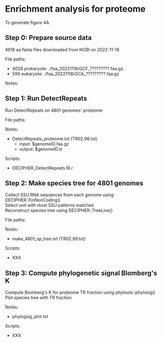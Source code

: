 # Enrichment analysis for proteome
To generate figure 4A

Step 0: Prepare source data
---
4618 aa fasta files downloaded from NCBI on 2022-11-18

File paths:
 - 4028 prokaryote: ./faa_20221118/GCF_?????????.faa.gz
 - 590 eukaryote: ./faa_20221118/GCA_?????????.faa.gz 

Notes:


Step 1: Run DetectRepeats
---
Run DetectRepeats on 4801 genomes' proteome

File paths:

Notes: 
 - DetectRepeats_proteome.txt (TR02.96.txt)
   - input: $genomeID.faa.gz
   - output: $genomeID.tr

Scripts:
 - DECIPHER_DetectRepeats.18.r

	 
Step 2: Make species tree for 4801 genomes
---
Collect SSU RNA sequences from each genome using DECIPHER::FinNonCoding() \
Select unit with most SSU patterns matched \
Reconstruct species tree using DECIPHER::TreeLine()



File paths:


Notes: 
 - make_4801_sp_tree.txt (TR02.99.txt)


Scripts:
 - XXX


Step 3: Compute phylogenetic signal Blomberg's K
---
Compute Blomberg's K for proteome TR fraction using phytools::phylosig() \
Plot species tree with TR fraction

Notes: 
 - phylogsig_plot.txt

Scripts:
 - XXX
